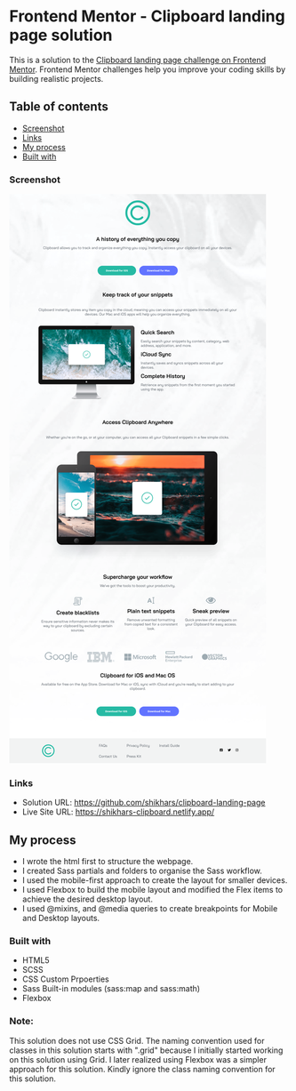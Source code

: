 # Frontend Mentor - Clipboard landing page solution

This is a solution to the [Clipboard landing page challenge on Frontend Mentor](https://www.frontendmentor.io/challenges/clipboard-landing-page-5cc9bccd6c4c91111378ecb9). Frontend Mentor challenges help you improve your coding skills by building realistic projects. 

 ## Table of contents

- [Screenshot](#screenshot)
- [Links](#links)
- [My process](#my-process)
- [Built with](#built-with)

### Screenshot

![](https://github.com/shikhars/clipboard-landing-page/blob/nondefault/src/images/Screenshot.png)


### Links

- Solution URL: https://github.com/shikhars/clipboard-landing-page
- Live Site URL: https://shikhars-clipboard.netlify.app/

## My process

- I wrote the html first to structure the webpage.
- I created Sass partials and folders to organise the Sass workflow.
- I used the mobile-first approach to create the layout for smaller devices.
- I used Flexbox to build the mobile layout and modified the Flex items to achieve the desired desktop layout.
- I used @mixins, and @media queries to create breakpoints for Mobile and Desktop layouts.

### Built with

- HTML5
- SCSS
- CSS Custom Prpoerties
- Sass Built-in modules (sass:map and sass:math)
- Flexbox

### Note:
This solution does not use CSS Grid. The naming convention used for classes in this solution starts with ".grid" because I initially started working on this solution using Grid. I later realized using Flexbox was a simpler approach for this solution. Kindly ignore the class naming convention for this solution.
